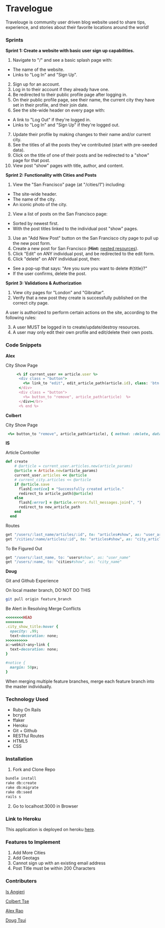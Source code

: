 # Travelogue

Travelouge is community user driven blog website used to share tips, experience, and stories about their favorite locations around the world!

### Sprints
**Sprint 1: Create a website with basic user sign up capabilities.**
1. Navigate to "/" and see a basic splash page with:
  * The name of the website.
  * Links to "Log In" and "Sign Up".
2. Sign up for an account.
1. Log in to their account if they already have one.
1. Be redirected to their public profile page after logging in.
1. On their public profile page, see their name, the current city they have set in their profile, and their join date.
1. See the site-wide header on every page with:
  * A link to "Log Out" if they're logged in.
  * Links to "Log In" and "Sign Up" if they're logged out.
7. Update their profile by making changes to their name and/or current city.
1. See the titles of all the posts they've contributed (start with pre-seeded data).
1. Click on the title of one of their posts and be redirected to a "show" page for that post.
1. View post "show" pages with title, author, and content.

**Sprint 2: Functionality with Cities and Posts**
1. View the "San Francisco" page (at "/cities/1") including:
  * The site-wide header.
  * The name of the city.
  * An iconic photo of the city.
2. View a list of posts on the San Francisco page:
  * Sorted by newest first.
  * With the post titles linked to the individual post "show" pages.
3. Use an "Add New Post" button on the San Francisco city page to pull up the new post form.
1. Create a new post for San Francisco (**Hint:** <a href="http://guides.rubyonrails.org/routing.html#nested-resources" target="_blank">nested resources</a>).
1. Click "Edit" on ANY individual post, and be redirected to the edit form.
1. Click "delete" on ANY individual post, then:
  * See a pop-up that says: "Are you sure you want to delete #{title}?"
  * If the user confirms, delete the post.

**Sprint 3: Validations & Authorization**
1. View city pages for "London" and "Gibraltar".
1. Verify that a new post they create is successfully published on the correct city page.

A user is authorized to perform certain actions on the site, according to the following rules:

3. A user MUST be logged in to create/update/destroy resources.
1. A user may only edit their own profile and edit/delete their own posts.

### Code Snippets

**Alex**

City Show Page
```ruby
     <% if current_user == article.user %>
      <div class = "button">
        <%= link_to "edit", edit_article_path(article.id), class: 'btn btn-light' %>
      </div>
      <div class = "button">
        <%= button_to "remove", article_path(article)  %>
      </div></br>
      <% end %>
```

**Colbert**

City Show Page
```ruby
 <%= button_to "remove", article_path(article), { method: :delete, data: {confirm: "Are you sure you want to delete '#{article.title}'?"}, class: 'btn btn-light'} %>
 ```

**IS**

Article Controller
```ruby
def create
    # @article = current_user.articles.new(article_params) 
    @article = Article.new(article_params)
    current_user.articles << @article
    # current_city.articles << @article
    if @article.save
      flash[:notice] = "Successfully created article."
      redirect_to article_path(@article)
    else
      flash[:error] = @article.errors.full_messages.join(", ")
      redirect_to new_article_path
    end
  end
```
Routes
```ruby
get "/users/:last_name/articles/:id", to: "articles#show", as: "user_article"
get "/cities/:name/articles/:id", to: "articles#show", as: "city_article"
```

To Be Figured Out
```ruby
get "/users/:last_name, to: "users#show", as: "user_name"
get "/users/:name, to: "cities#show", as: "city_name"
```

**Doug**

Git and Github Experience

On local master branch, DO NOT DO THIS
```bash
git pull origin feature_branch
```
Be Alert in Resolving Merge Conflicts
```ruby
<<<<<<<<HEAD
========
.city_show_title:hover {
  opacity: .99;
  text-decoration: none;
>>>>>>>>>>
a:-webkit-any-link {
  text-decoration: none;
}

#notice {
  margin: 50px;
}
```
When merging multiple feature branches, merge each feature branch into the master individually.

### Technology Used
* Ruby On Rails 
* bcrypt
* ffaker
* Heroku
* Git + Github
* RESTful Routes
* HTML5
* CSS

### Installation
1. Fork and Clone Repo
```bash
bundle install
rake db:create
rake db:migrate
rake db:seed
rails s
```
2. Go to localhost:3000 in Browser

### Link to Heroku

This application is deployed on heroku [here](https://travelogueone.herokuapp.com/).

### Features to Implement
1. Add More Cities
2. Add Geotags
3. Cannot sign up with an existing email address
4. Post Title must be within 200 Characters

### Contributers
[Is Angieri](https://github.com/isangieri)

[Colbert Tse](https://github.com/trebloc)

[Alex Rao](https://github.com/alexpsu)

[Doug Tsui](https://github.com/bachtsui)




   
 